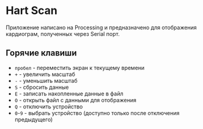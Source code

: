 # Hart Scan

Приложение написано на Processing и предназначено для отображения кардиограм, полученных через Serial порт.

## Горячие клавиши

- `пробел` - переместить экран к текущему времени
- `+` - увеличить масштаб
- `-` - уменьшить масштаб
- `S` - сбросить данные
- `E` - записать накопленные данные в файл
- `O` - открыть файл с данными для отображения
- `Q` - отключить устройство
- `0`-`9` - выбрать устройство (доступно только после отключения предыдущего)
